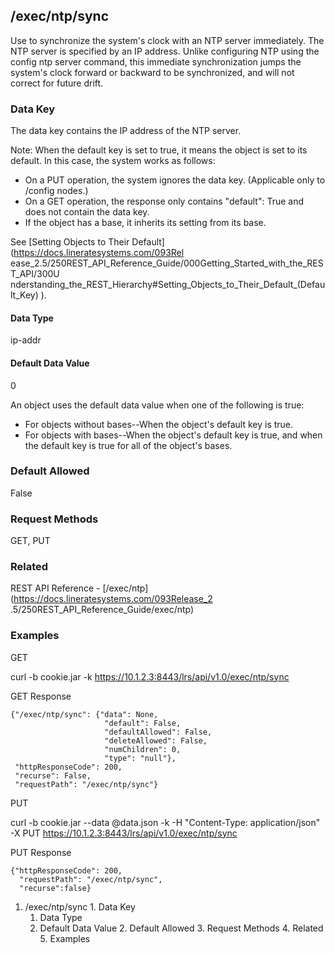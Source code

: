 ## /exec/ntp/sync

Use to synchronize the system's clock with an NTP server immediately. The NTP
server is specified by an IP address. Unlike configuring NTP using the config
ntp server command, this immediate synchronization jumps the system's clock
forward or backward to be synchronized, and will not correct for future drift.

### Data Key

The data key contains the IP address of the NTP server.

Note: When the default key is set to true, it means the object is set to its
default. In this case, the system works as follows:

  * On a PUT operation, the system ignores the data key. (Applicable only to /config nodes.)
  * On a GET operation, the response only contains "default": True and does not contain the data key.
  * If the object has a base, it inherits its setting from its base.

See [Setting Objects to Their Default](https://docs.lineratesystems.com/093Rel
ease_2.5/250REST_API_Reference_Guide/000Getting_Started_with_the_REST_API/300U
nderstanding_the_REST_Hierarchy#Setting_Objects_to_Their_Default_(Default_Key)
).

#### Data Type

ip-addr

#### Default Data Value

0

An object uses the default data value when one of the following is true:

  * For objects without bases--When the object's default key is true.
  * For objects with bases--When the object's default key is true, and when the default key is true for all of the object's bases.

### Default Allowed

False

### Request Methods

GET, PUT

### Related

REST API Reference - [/exec/ntp](https://docs.lineratesystems.com/093Release_2
.5/250REST_API_Reference_Guide/exec/ntp)

### Examples

GET

curl -b cookie.jar -k https://10.1.2.3:8443/lrs/api/v1.0/exec/ntp/sync

GET Response

    
    {"/exec/ntp/sync": {"data": None,
                         "default": False,
                         "defaultAllowed": False,
                         "deleteAllowed": False,
                         "numChildren": 0,
                         "type": "null"},
     "httpResponseCode": 200,
     "recurse": False,
     "requestPath": "/exec/ntp/sync"}
    

PUT

curl -b cookie.jar --data @data.json -k -H "Content-Type: application/json" -X
PUT https://10.1.2.3:8443/lrs/api/v1.0/exec/ntp/sync

PUT Response

    
    {"httpResponseCode": 200,
      "requestPath": "/exec/ntp/sync",
      "recurse":false}

  1. /exec/ntp/sync
    1. Data Key
      1. Data Type
      2. Default Data Value
    2. Default Allowed
    3. Request Methods
    4. Related
    5. Examples

